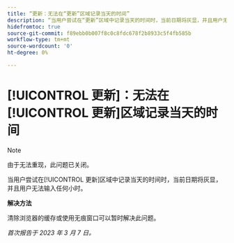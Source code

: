 ```yaml
---
title: “更新：无法在“更新”区域记录当天的时间”
description: “当用户尝试在“更新”区域中记录当天的时间时，当前日期将灰显，并且用户无法输入任何小时。”
hidefromtoc: true
source-git-commit: f89ebb0b007f8c0c8fdc678f2b8933c5f4fb585b
workflow-type: tm+mt
source-wordcount: '0'
ht-degree: 0%

---
```



# [!UICONTROL 更新]：无法在[!UICONTROL 更新]区域记录当天的时间

>[!NOTE]
>
>由于无法重现，此问题已关闭。

当用户尝试在[!UICONTROL 更新]区域中记录当天的时间时，当前日期将灰显，并且用户无法输入任何小时。

**解决方法**

清除浏览器的缓存或使用无痕窗口可以暂时解决此问题。

_首次报告于 2023 年 3 月 7 日。_

